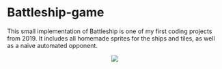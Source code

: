 # Battleship-game
This small implementation of Battleship is one of my first coding projects from 2019. It includes all homemade sprites for the ships and tiles, as well as a naive automated opponent.

<p align="center">
  <img src="https://user-images.githubusercontent.com/56118785/217640078-7c4d3cba-8fee-4fc1-a43a-5719ea192512.gif">
</p>





